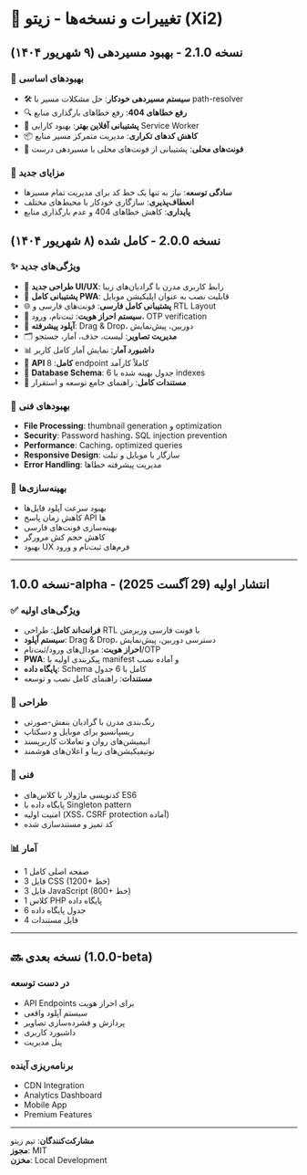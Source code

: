 # 📝 تغییرات و نسخه‌ها - زیتو (Xi2)

## نسخه 2.1.0 - بهبود مسیردهی (۹ شهریور ۱۴۰۴)

### 🔄 بهبودهای اساسی
- 🛠️ **سیستم مسیردهی خودکار**: حل مشکلات مسیر با path-resolver
- 🔍 **رفع خطاهای 404**: رفع خطاهای بارگذاری منابع
- 📡 **پشتیبانی آفلاین بهتر**: بهبود کارایی Service Worker
- 📦 **کاهش کدهای تکراری**: مدیریت متمرکز مسیر منابع
- 🧩 **فونت‌های محلی**: پشتیبانی از فونت‌های محلی با مسیردهی درست

### 🚀 مزایای جدید
- **سادگی توسعه**: نیاز به تنها یک خط کد برای مدیریت تمام مسیرها
- **انعطاف‌پذیری**: سازگاری خودکار با محیط‌های مختلف
- **پایداری**: کاهش خطاهای 404 و عدم بارگذاری منابع

## نسخه 2.0.0 - کامل شده (۸ شهریور ۱۴۰۴)

### ✨ ویژگی‌های جدید
- 🎨 **طراحی جدید UI/UX**: رابط کاربری مدرن با گرادیان‌های زیبا
- 📱 **پشتیبانی کامل PWA**: قابلیت نصب به عنوان اپلیکیشن موبایل
- 🌐 **پشتیبانی کامل فارسی**: فونت‌های فارسی و RTL Layout
- 🔐 **سیستم احراز هویت**: ثبت‌نام، ورود، OTP verification
- 📸 **آپلود پیشرفته**: Drag & Drop، دوربین، پیش‌نمایش
- 🗂️ **مدیریت تصاویر**: لیست، حذف، آمار، جستجو
- 📊 **داشبورد آمار**: نمایش آمار کامل کاربر
- 🚀 **API کامل**: 8 endpoint کاملاً کارآمد
- 💾 **Database Schema**: 6 جدول بهینه شده با indexes
- 📝 **مستندات کامل**: راهنمای جامع توسعه و استقرار

### 🔧 بهبودهای فنی
- **File Processing**: thumbnail generation و optimization
- **Security**: Password hashing، SQL injection prevention
- **Performance**: Caching، optimized queries
- **Responsive Design**: سازگار با موبایل و تبلت
- **Error Handling**: مدیریت پیشرفته خطاها

### 🚀 بهینه‌سازی‌ها
- بهبود سرعت آپلود فایل‌ها
- کاهش زمان پاسخ API ها
- بهینه‌سازی فونت‌های فارسی
- کاهش حجم کش مرورگر
- بهبود UX فرم‌های ثبت‌نام و ورود

---

## نسخه 1.0.0-alpha - انتشار اولیه (29 آگست 2025)

### ✅ ویژگی‌های اولیه
- **فرانت‌اند کامل**: طراحی RTL با فونت فارسی وزیرمتن
- **سیستم آپلود**: Drag & Drop، دسترسی دوربین، پیش‌نمایش
- **احراز هویت**: مودال‌های ورود/ثبت‌نام/OTP
- **PWA**: پیکربندی اولیه با manifest و آماده نصب
- **پایگاه داده**: Schema کامل با 6 جدول
- **مستندات**: راهنمای کامل نصب و توسعه

### 🎨 طراحی
- رنگ‌بندی مدرن با گرادیان بنفش-صورتی
- ریسپانسیو برای موبایل و دسکتاپ
- انیمیشن‌های روان و تعاملات کاربرپسند
- نوتیفیکیشن‌های زیبا و اعلان‌های هوشمند

### 🔧 فنی
- کدنویسی ماژولار با کلاس‌های ES6
- پایگاه داده با Singleton pattern
- امنیت اولیه (XSS، CSRF protection آماده)
- کد تمیز و مستندسازی شده

### 📊 آمار
- 1 صفحه اصلی کامل
- 3 فایل CSS (1200+ خط)
- 3 فایل JavaScript (800+ خط)
- 1 کلاس PHP پایگاه داده
- 6 جدول پایگاه داده
- 4 فایل مستندات

---

## 🔜 نسخه بعدی (1.0.0-beta)

### در دست توسعه
- API Endpoints برای احراز هویت
- سیستم آپلود واقعی
- پردازش و فشرده‌سازی تصاویر
- داشبورد کاربری
- پنل مدیریت

### برنامه‌ریزی آینده
- CDN Integration
- Analytics Dashboard  
- Mobile App
- Premium Features

---

**مشارکت‌کنندگان**: تیم زیتو  
**مجوز**: MIT  
**مخزن**: Local Development
